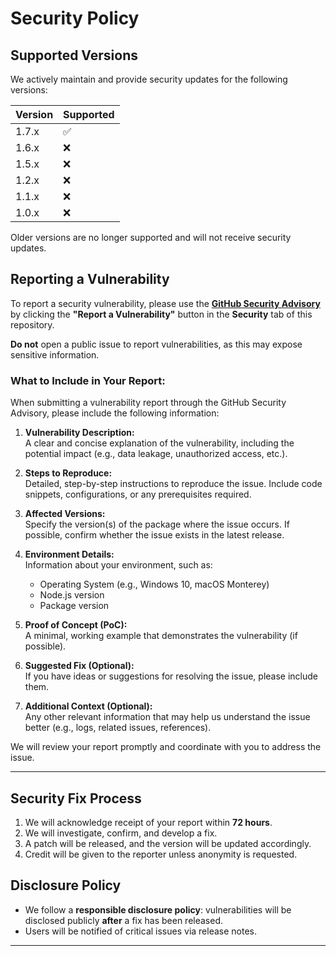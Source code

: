 # Security Policy

## Supported Versions

We actively maintain and provide security updates for the following versions:

| Version | Supported          |
| ------- | ------------------ |
| 1.7.x   | :white_check_mark: |
| 1.6.x   | :x:                |
| 1.5.x   | :x:                |
| 1.2.x   | :x:                |
| 1.1.x   | :x:                |
| 1.0.x   | :x:                |

Older versions are no longer supported and will not receive security updates.

## Reporting a Vulnerability

To report a security vulnerability, please use the **[GitHub Security Advisory](../../security/advisories/new)** by clicking the **"Report a Vulnerability"** button in the **Security** tab of this repository.

**Do not** open a public issue to report vulnerabilities, as this may expose sensitive information.

### What to Include in Your Report:

When submitting a vulnerability report through the GitHub Security Advisory, please include the following information:

1. **Vulnerability Description:**  
   A clear and concise explanation of the vulnerability, including the potential impact (e.g., data leakage, unauthorized access, etc.).

2. **Steps to Reproduce:**  
   Detailed, step-by-step instructions to reproduce the issue. Include code snippets, configurations, or any prerequisites required.

3. **Affected Versions:**  
   Specify the version(s) of the package where the issue occurs. If possible, confirm whether the issue exists in the latest release.

4. **Environment Details:**  
   Information about your environment, such as:
   - Operating System (e.g., Windows 10, macOS Monterey)
   - Node.js version
   - Package version

5. **Proof of Concept (PoC):**  
   A minimal, working example that demonstrates the vulnerability (if possible).

6. **Suggested Fix (Optional):**  
   If you have ideas or suggestions for resolving the issue, please include them.

7. **Additional Context (Optional):**  
   Any other relevant information that may help us understand the issue better (e.g., logs, related issues, references).

We will review your report promptly and coordinate with you to address the issue.

---

## Security Fix Process

1. We will acknowledge receipt of your report within **72 hours**.
2. We will investigate, confirm, and develop a fix.
3. A patch will be released, and the version will be updated accordingly.
4. Credit will be given to the reporter unless anonymity is requested.

## Disclosure Policy

- We follow a **responsible disclosure policy**: vulnerabilities will be disclosed publicly **after** a fix has been released.
- Users will be notified of critical issues via release notes.

---

